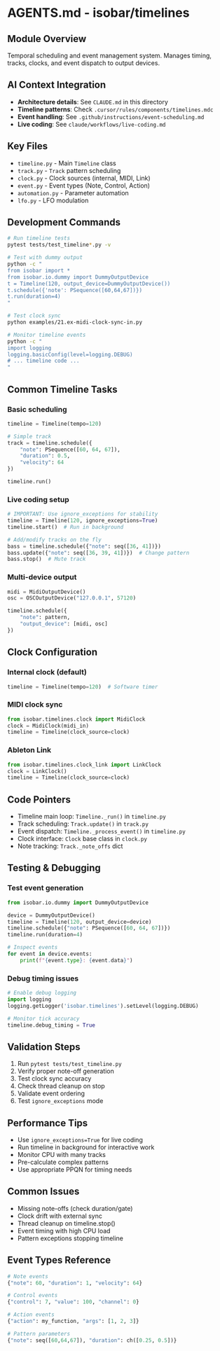 # AGENTS.md - isobar/timelines

## Module Overview
Temporal scheduling and event management system. Manages timing, tracks, clocks, and event dispatch to output devices.

## AI Context Integration
- **Architecture details**: See `CLAUDE.md` in this directory
- **Timeline patterns**: Check `.cursor/rules/components/timelines.mdc`
- **Event handling**: See `.github/instructions/event-scheduling.md`
- **Live coding**: See `claude/workflows/live-coding.md`

## Key Files
- `timeline.py` - Main `Timeline` class
- `track.py` - `Track` pattern scheduling
- `clock.py` - Clock sources (internal, MIDI, Link)
- `event.py` - Event types (Note, Control, Action)
- `automation.py` - Parameter automation
- `lfo.py` - LFO modulation

## Development Commands
```bash
# Run timeline tests
pytest tests/test_timeline*.py -v

# Test with dummy output
python -c "
from isobar import *
from isobar.io.dummy import DummyOutputDevice
t = Timeline(120, output_device=DummyOutputDevice())
t.schedule({'note': PSequence([60,64,67])})
t.run(duration=4)
"

# Test clock sync
python examples/21.ex-midi-clock-sync-in.py

# Monitor timeline events
python -c "
import logging
logging.basicConfig(level=logging.DEBUG)
# ... timeline code ...
"
```

## Common Timeline Tasks

### Basic scheduling
```python
timeline = Timeline(tempo=120)

# Simple track
track = timeline.schedule({
    "note": PSequence([60, 64, 67]),
    "duration": 0.5,
    "velocity": 64
})

timeline.run()
```

### Live coding setup
```python
# IMPORTANT: Use ignore_exceptions for stability
timeline = Timeline(120, ignore_exceptions=True)
timeline.start()  # Run in background

# Add/modify tracks on the fly
bass = timeline.schedule({"note": seq([36, 41])})
bass.update({"note": seq([36, 39, 41])})  # Change pattern
bass.stop()  # Mute track
```

### Multi-device output
```python
midi = MidiOutputDevice()
osc = OSCOutputDevice("127.0.0.1", 57120)

timeline.schedule({
    "note": pattern,
    "output_device": [midi, osc]
})
```

## Clock Configuration

### Internal clock (default)
```python
timeline = Timeline(tempo=120)  # Software timer
```

### MIDI clock sync
```python
from isobar.timelines.clock import MidiClock
clock = MidiClock(midi_in)
timeline = Timeline(clock_source=clock)
```

### Ableton Link
```python
from isobar.timelines.clock_link import LinkClock
clock = LinkClock()
timeline = Timeline(clock_source=clock)
```

## Code Pointers
- Timeline main loop: `Timeline._run()` in `timeline.py`
- Track scheduling: `Track.update()` in `track.py`
- Event dispatch: `Timeline._process_event()` in `timeline.py`
- Clock interface: `Clock` base class in `clock.py`
- Note tracking: `Track._note_offs` dict

## Testing & Debugging

### Test event generation
```python
from isobar.io.dummy import DummyOutputDevice

device = DummyOutputDevice()
timeline = Timeline(120, output_device=device)
timeline.schedule({"note": PSequence([60, 64, 67])})
timeline.run(duration=4)

# Inspect events
for event in device.events:
    print(f"{event.type}: {event.data}")
```

### Debug timing issues
```python
# Enable debug logging
import logging
logging.getLogger('isobar.timelines').setLevel(logging.DEBUG)

# Monitor tick accuracy
timeline.debug_timing = True
```

## Validation Steps
1. Run `pytest tests/test_timeline.py`
2. Verify proper note-off generation
3. Test clock sync accuracy
4. Check thread cleanup on stop
5. Validate event ordering
6. Test `ignore_exceptions` mode

## Performance Tips
- Use `ignore_exceptions=True` for live coding
- Run timeline in background for interactive work
- Monitor CPU with many tracks
- Pre-calculate complex patterns
- Use appropriate PPQN for timing needs

## Common Issues
- Missing note-offs (check duration/gate)
- Clock drift with external sync
- Thread cleanup on timeline.stop()
- Event timing with high CPU load
- Pattern exceptions stopping timeline

## Event Types Reference
```python
# Note events
{"note": 60, "duration": 1, "velocity": 64}

# Control events  
{"control": 7, "value": 100, "channel": 0}

# Action events
{"action": my_function, "args": [1, 2, 3]}

# Pattern parameters
{"note": seq([60,64,67]), "duration": ch([0.25, 0.5])}
```